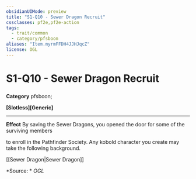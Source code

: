 ```yaml
---
obsidianUIMode: preview
title: "S1-Q10 - Sewer Dragon Recruit"
cssclasses: pf2e,pf2e-action
tags:
  - trait/common
  - category/pfsboon
aliases: "Item.myrmFFDH4JJHJqcZ"
license: OGL
---
```

# S1-Q10 - Sewer Dragon Recruit

### 

**Category** pfsboon; 




**\[Slotless\]\[Generic\]**

* * *

**Effect** By saving the Sewer Dragons, you opened the door for some of the surviving members

to enroll in the Pathfinder Society. Any kobold character you create may take the following background.

[[Sewer Dragon|Sewer Dragon]]

*Source: *
*OGL*